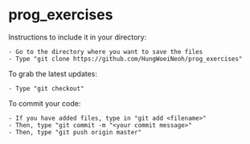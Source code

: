 # prog_exercises

Instructions to include it in your directory:

    - Go to the directory where you want to save the files
    - Type "git clone https://github.com/HungWoeiNeoh/prog_exercises"
    
To grab the latest updates:

    - Type "git checkout"
    
To commit your code:

    - If you have added files, type in "git add <filename>"
    - Then, type "git commit -m "<your commit message>"
    - Then, type "git push origin master"
